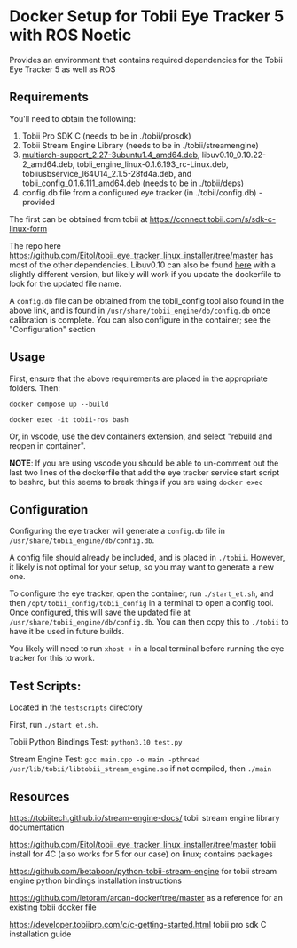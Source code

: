 # Docker Setup for Tobii Eye Tracker 5 with ROS Noetic
Provides an environment that contains required dependencies for the Tobii Eye Tracker 5 as well as ROS

## Requirements
You'll need to obtain the following:
1. Tobii Pro SDK C (needs to be in ./tobii/prosdk)
2. Tobii Stream Engine Library (needs to be in ./tobii/streamengine)
3. [multiarch-support_2.27-3ubuntu1.4_amd64.deb](https://launchpad.net/ubuntu/bionic/amd64/multiarch-support/2.27-3ubuntu1.4), libuv0.10_0.10.22-2_amd64.deb, tobii_engine_linux-0.1.6.193_rc-Linux.deb, tobiiusbservice_l64U14_2.1.5-28fd4a.deb, and tobii_config_0.1.6.111_amd64.deb (needs to be in ./tobii/deps)
4. config.db file from a configured eye tracker (in ./tobii/config.db) - provided

The first can be obtained from tobii at https://connect.tobii.com/s/sdk-c-linux-form 

The repo here https://github.com/Eitol/tobii_eye_tracker_linux_installer/tree/master has most of the other dependencies. Libuv0.10 can also be found [here](https://launchpad.net/ubuntu/trusty/i386/libuv0.10/0.10.22-2) with a slightly different version, but likely will work if you update the dockerfile to look for the updated file name.

A `config.db` file can be obtained from the tobii_config tool also found in the above link, and is found in `/usr/share/tobii_engine/db/config.db`
once calibration is complete. You can also configure in the container; see the "Configuration" section

## Usage
First, ensure that the above requirements are placed in the appropriate folders. Then:

`docker compose up --build`

`docker exec -it tobii-ros bash`

Or, in vscode, use the dev containers extension, and select "rebuild and reopen in container". 

**NOTE**: If you are using vscode you should be able to un-comment out the last two lines of the dockerfile that add the eye tracker service start script to bashrc, but this seems to break things if you are using `docker exec`

## Configuration
Configuring the eye tracker will generate a `config.db` file in `/usr/share/tobii_engine/db/config.db`.

A config file should already be included, and is placed in `./tobii`. However, it likely is not optimal for your setup, so you may want to generate a new one.

To configure the eye tracker, open the container, run `./start_et.sh`, and then `/opt/tobii_config/tobii_config` in a terminal to open a config tool. Once configured, this will save the updated file at `/usr/share/tobii_engine/db/config.db`. You can then copy this to `./tobii` to have it be used in future builds.

You likely will need to run `xhost +` in a local terminal before running the eye tracker for this to work.

## Test Scripts:
Located in the `testscripts` directory

First, run `./start_et.sh`. 

Tobii Python Bindings Test: `python3.10 test.py` 

Stream Engine Test: `gcc main.cpp -o main -pthread /usr/lib/tobii/libtobii_stream_engine.so` if not compiled, then `./main`

## Resources
https://tobiitech.github.io/stream-engine-docs/ tobii stream engine library documentation

https://github.com/Eitol/tobii_eye_tracker_linux_installer/tree/master tobii install for 4C (also works for 5 for our case) on linux; contains packages

https://github.com/betaboon/python-tobii-stream-engine for tobii stream engine python bindings installation instructions

https://github.com/letoram/arcan-docker/tree/master as a reference for an existing tobii docker file

https://developer.tobiipro.com/c/c-getting-started.html tobii pro sdk C installation guide
